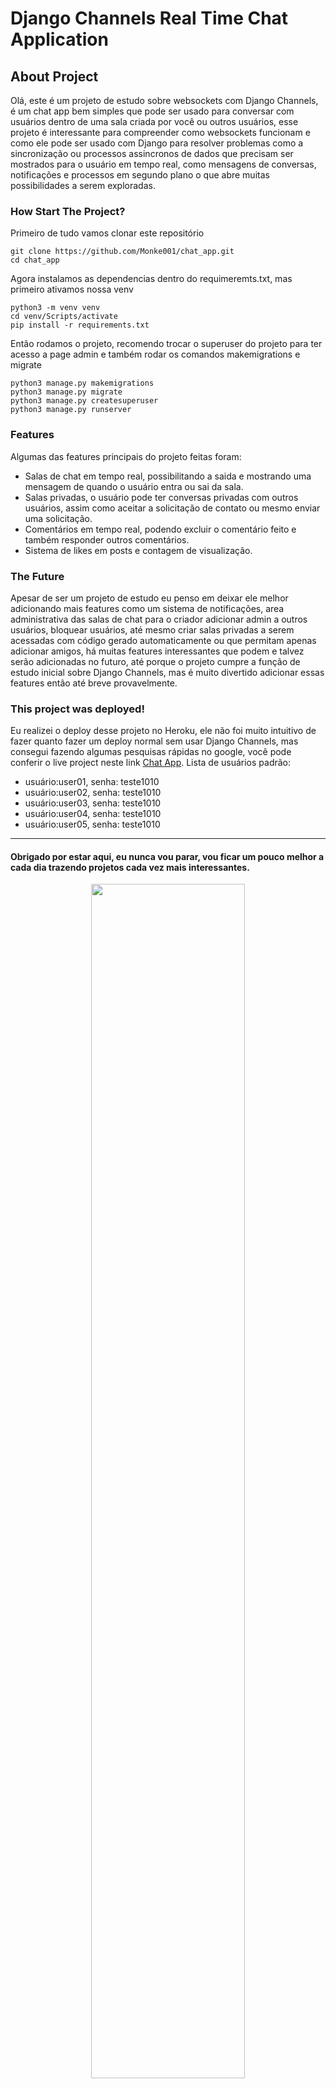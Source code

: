 # Django Channels Real Time Chat Application

## About Project

<p>
  Olá, este é um projeto de estudo sobre websockets com Django Channels, é um chat app bem simples que pode ser usado para conversar com usuários dentro de uma sala criada por você ou outros usuários, esse projeto é interessante para compreender como websockets funcionam e como ele pode ser usado com Django para resolver problemas como a sincronização ou processos assincronos de dados que precisam ser mostrados para o usuário em tempo real, como mensagens de conversas, notificações e processos em segundo plano o que abre muitas possibilidades a serem exploradas.
</p>

### How Start The Project?

Primeiro de tudo vamos clonar este repositório
````
git clone https://github.com/Monke001/chat_app.git
cd chat_app
````
Agora instalamos as dependencias dentro do requimeremts.txt, mas primeiro ativamos nossa venv
````
python3 -m venv venv
cd venv/Scripts/activate
pip install -r requirements.txt
````
Então rodamos o projeto, recomendo trocar o superuser do projeto para ter acesso a page admin e também rodar os comandos makemigrations e migrate
````
python3 manage.py makemigrations
python3 manage.py migrate
python3 manage.py createsuperuser
python3 manage.py runserver
````

### Features

<p>
  Algumas das features principais do projeto feitas foram:
</p>

- Salas de chat em tempo real, possibilitando a saida e mostrando uma mensagem de quando o usuário entra ou sai da sala.
- Salas privadas, o usuário pode ter conversas privadas com outros usuários, assim como aceitar a solicitação de contato ou mesmo enviar uma solicitação.
- Comentários em tempo real, podendo excluir o comentário feito e também responder outros comentários.
- Sistema de likes em posts e contagem de visualização.

### The Future

<p>
  Apesar de ser um projeto de estudo eu penso em deixar ele melhor adicionando mais features como um sistema de notificações, area administrativa das salas de chat para o criador adicionar admin a outros usuários, bloquear usuários, até mesmo criar salas privadas a serem acessadas com código gerado automaticamente ou que permitam apenas adicionar amigos, há muitas features interessantes que podem e talvez serão adicionadas no futuro, até porque o projeto cumpre a função de estudo inicial sobre Django Channels, mas é muito divertido adicionar essas features então até breve provavelmente.
</p>

### This project was deployed!

<p>
  Eu realizei o deploy desse projeto no Heroku, ele não foi muito intuitivo de fazer quanto fazer um deploy normal sem usar Django Channels, mas consegui fazendo algumas pesquisas rápidas no google, você pode conferir o live project neste link <bold><a href="https://monke-chatapp.herokuapp.com/" target="_blank">Chat App</a></bold>. Lista de usuários padrão:
</p>

- usuário:user01, senha: teste1010
- usuário:user02, senha: teste1010
- usuário:user03, senha: teste1010
- usuário:user04, senha: teste1010
- usuário:user05, senha: teste1010

<hr />

#### Obrigado por estar aqui, eu nunca vou parar, vou ficar um pouco melhor a cada dia trazendo projetos cada vez mais interessantes.

<p align="center">
  <img src="https://jonchaisson.files.wordpress.com/2021/10/anime-writing.gif" width=70% />
</p>
